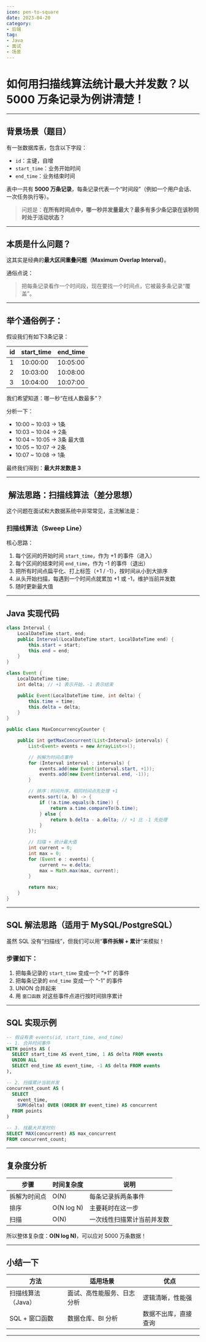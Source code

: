 ```yaml
---
icon: pen-to-square
date: 2023-04-20
category:
- 后端
tag:
- Java
- 面试
- 场景
---
```


# 如何用扫描线算法统计最大并发数？以 5000 万条记录为例讲清楚！

---

## 背景场景（题目）

有一张数据库表，包含以下字段：

* `id`：主键，自增
* `start_time`：业务开始时间
* `end_time`：业务结束时间

表中一共有 **5000 万条记录**，每条记录代表一个“时间段”（例如一个用户会话、一次任务执行等）。

> 问题是：**在所有时间点中，哪一秒并发量最大？最多有多少条记录在该秒同时处于活动状态？**

---

## 本质是什么问题？

这其实是经典的**最大区间重叠问题（Maximum Overlap Interval）**。

通俗点说：

> 把每条记录看作一个时间段，现在要找一个时间点，它被最多条记录“覆盖”。

---

## 举个通俗例子：

假设我们有如下3条记录：

| id | start\_time | end\_time |
| -- | ----------- | --------- |
| 1  | 10:00:00    | 10:05:00  |
| 2  | 10:03:00    | 10:08:00  |
| 3  | 10:04:00    | 10:07:00  |

我们希望知道：哪一秒“在线人数最多”？

分析一下：

* 10:00 \~ 10:03 → 1条
* 10:03 \~ 10:04 → 2条
* 10:04 \~ 10:05 → 3条 最大值
* 10:05 \~ 10:07 → 2条
* 10:07 \~ 10:08 → 1条

最终我们得到：**最大并发数是 3**

---

## ️ 解法思路：扫描线算法（差分思想）

这个问题在面试和大数据系统中非常常见，主流解法是：

### 扫描线算法（Sweep Line）

核心思路：

1. 每个区间的开始时间 `start_time`，作为 +1 的事件（进入）
2. 每个区间的结束时间 `end_time`，作为 -1 的事件（退出）
3. 把所有时间点扁平化、打上标签（+1 / -1），按时间从小到大排序
4. 从头开始扫描，每遇到一个时间点就累加 +1 或 -1，维护当前并发数
5. 随时更新最大值

---

## Java 实现代码

```java
class Interval {
    LocalDateTime start, end;
    public Interval(LocalDateTime start, LocalDateTime end) {
        this.start = start;
        this.end = end;
    }
}

class Event {
    LocalDateTime time;
    int delta; // +1 表示开始，-1 表示结束

    public Event(LocalDateTime time, int delta) {
        this.time = time;
        this.delta = delta;
    }
}

public class MaxConcurrencyCounter {

    public int getMaxConcurrent(List<Interval> intervals) {
        List<Event> events = new ArrayList<>();

        // 拆解为时间点事件
        for (Interval interval : intervals) {
            events.add(new Event(interval.start, +1));
            events.add(new Event(interval.end, -1));
        }

        // 排序：时间升序，相同时间点先处理 +1
        events.sort((a, b) -> {
            if (!a.time.equals(b.time)) {
                return a.time.compareTo(b.time);
            } else {
                return b.delta - a.delta; // +1 比 -1 先处理
            }
        });

        // 扫描 + 统计最大值
        int current = 0;
        int max = 0;
        for (Event e : events) {
            current += e.delta;
            max = Math.max(max, current);
        }

        return max;
    }
}
```

---

## SQL 解法思路（适用于 MySQL/PostgreSQL）

虽然 SQL 没有“扫描线”，但我们可以用“**事件拆解 + 累计**”来模拟！

### 步骤如下：

1. 把每条记录的 `start_time` 变成一个 “+1” 的事件
2. 把每条记录的 `end_time` 变成一个 “-1” 的事件
3. UNION 合并起来
4. 用 `窗口函数` 对这些事件点进行按时间排序累计

---

## SQL 实现示例

```sql
-- 假设有表 events(id, start_time, end_time)
-- 1. 合并时间事件
WITH points AS (
  SELECT start_time AS event_time, 1 AS delta FROM events
  UNION ALL
  SELECT end_time AS event_time, -1 AS delta FROM events
),

-- 2. 扫描累计当前并发
concurrent_count AS (
  SELECT 
    event_time,
    SUM(delta) OVER (ORDER BY event_time) AS concurrent
  FROM points
)

-- 3. 找最大并发时刻
SELECT MAX(concurrent) AS max_concurrent
FROM concurrent_count;
```

---

## 复杂度分析

| 步骤     | 时间复杂度      | 说明            |
| ------ | ---------- | ------------- |
| 拆解为时间点 | O(N)       | 每条记录拆两条事件     |
| 排序     | O(N log N) | 主要耗时在这一步      |
| 扫描     | O(N)       | 一次线性扫描累计当前并发数 |

所以整体复杂度：**O(N log N)**，可以应对 5000 万条数据！

---

## 小结一下

| 方法          | 适用场景          | 优点         |
| ----------- | ------------- | ---------- |
| 扫描线算法（Java） | 面试、高性能服务、日志分析 | 逻辑清晰，性能强   |
| SQL + 窗口函数  | 数据仓库、BI 分析    | 数据不出库，直接查询 |

---

